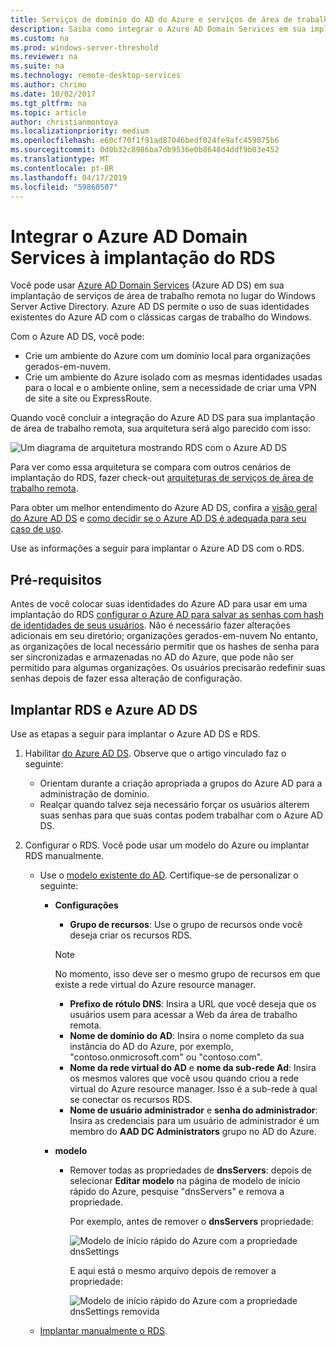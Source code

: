 ```yaml
---
title: Serviços de domínio do AD do Azure e serviços de área de trabalho remota
description: Saiba como integrar o Azure AD Domain Services em sua implantação do RDS.
ms.custom: na
ms.prod: windows-server-threshold
ms.reviewer: na
ms.suite: na
ms.technology: remote-desktop-services
ms.author: chrimo
ms.date: 10/02/2017
ms.tgt_pltfrm: na
ms.topic: article
author: christianmontoya
ms.localizationpriority: medium
ms.openlocfilehash: e60cf70f1f91ad87046bedf024fe9afc459075b6
ms.sourcegitcommit: 0d0b32c8986ba7db9536e0b8648d4ddf9b03e452
ms.translationtype: MT
ms.contentlocale: pt-BR
ms.lasthandoff: 04/17/2019
ms.locfileid: "59860507"
---
```

# <a name="integrate-azure-ad-domain-services-with-your-rds-deployment"></a>Integrar o Azure AD Domain Services à implantação do RDS

Você pode usar [Azure AD Domain Services](/azure/active-directory-domain-services/active-directory-ds-overview) (Azure AD DS) em sua implantação de serviços de área de trabalho remota no lugar do Windows Server Active Directory. Azure AD DS permite o uso de suas identidades existentes do Azure AD com o clássicas cargas de trabalho do Windows.

Com o Azure AD DS, você pode: 
- Crie um ambiente do Azure com um domínio local para organizações gerados-em-nuvem. 
- Crie um ambiente do Azure isolado com as mesmas identidades usadas para o local e o ambiente online, sem a necessidade de criar uma VPN de site a site ou ExpressRoute. 

Quando você concluir a integração do Azure AD DS para sua implantação de área de trabalho remota, sua arquitetura será algo parecido com isso:

![Um diagrama de arquitetura mostrando RDS com o Azure AD DS](media/aadds-rds.png)

Para ver como essa arquitetura se compara com outros cenários de implantação do RDS, fazer check-out [arquiteturas de serviços de área de trabalho remota](desktop-hosting-logical-architecture.md).

Para obter um melhor entendimento do Azure AD DS, confira a [visão geral do Azure AD DS](/azure/active-directory-domain-services/active-directory-ds-overview) e [como decidir se o Azure AD DS é adequada para seu caso de uso](/azure/active-directory-domain-services/active-directory-ds-comparison).

Use as informações a seguir para implantar o Azure AD DS com o RDS.

## <a name="prerequisites"></a>Pré-requisitos

Antes de você colocar suas identidades do Azure AD para usar em uma implantação do RDS [configurar o Azure AD para salvar as senhas com hash de identidades de seus usuários](/azure/active-directory-domain-services/active-directory-ds-getting-started-password-sync). Não é necessário fazer alterações adicionais em seu diretório; organizações gerados-em-nuvem No entanto, as organizações de local necessário permitir que os hashes de senha para ser sincronizadas e armazenadas no AD do Azure, que pode não ser permitido para algumas organizações. Os usuários precisarão redefinir suas senhas depois de fazer essa alteração de configuração.

## <a name="deploy-azure-ad-ds-and-rds"></a>Implantar RDS e Azure AD DS 
Use as etapas a seguir para implantar o Azure AD DS e RDS.

1. Habilitar [do Azure AD DS](/azure/active-directory-domain-services/active-directory-ds-getting-started). Observe que o artigo vinculado faz o seguinte:
   - Orientam durante a criação apropriada a grupos do Azure AD para a administração de domínio.
   - Realçar quando talvez seja necessário forçar os usuários alterem suas senhas para que suas contas podem trabalhar com o Azure AD DS.
   
2. Configurar o RDS. Você pode usar um modelo do Azure ou implantar RDS manualmente.
   - Use o [modelo existente do AD](https://azure.microsoft.com/resources/templates/rds-deployment-existing-ad/). Certifique-se de personalizar o seguinte:
   
      - **Configurações**
         - **Grupo de recursos**: Use o grupo de recursos onde você deseja criar os recursos RDS.
         > [!NOTE] 
         > No momento, isso deve ser o mesmo grupo de recursos em que existe a rede virtual do Azure resource manager.

         - **Prefixo de rótulo DNS**: Insira a URL que você deseja que os usuários usem para acessar a Web da área de trabalho remota.
         - **Nome de domínio do AD**: Insira o nome completo da sua instância do AD do Azure, por exemplo, "contoso.onmicrosoft.com" ou "contoso.com".
         - **Nome da rede virtual do AD** e **nome da sub-rede Ad**: Insira os mesmos valores que você usou quando criou a rede virtual do Azure resource manager. Isso é a sub-rede à qual se conectar os recursos RDS.
         - **Nome de usuário administrador** e **senha do administrador**: Insira as credenciais para um usuário de administrador é um membro do **AAD DC Administrators** grupo no AD do Azure.
   
      - **modelo**
         - Remover todas as propriedades de **dnsServers**: depois de selecionar **Editar modelo** na página de modelo de início rápido do Azure, pesquise "dnsServers" e remova a propriedade. 

            Por exemplo, antes de remover o **dnsServers** propriedade:
      
            ![Modelo de início rápido do Azure com a propriedade dnsSettings](media/rds-remove-dnssettings-before.png)

            E aqui está o mesmo arquivo depois de remover a propriedade:

            ![Modelo de início rápido do Azure com a propriedade dnsSettings removida](media/rds-remove-dnssettings-after.png)
   
   - [Implantar manualmente o RDS](rds-deploy-infrastructure.md). 

